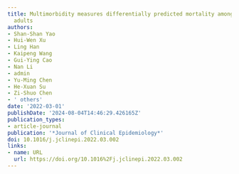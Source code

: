 ```yaml
---
title: Multimorbidity measures differentially predicted mortality among older Chinese
  adults
authors:
- Shan-Shan Yao
- Hui-Wen Xu
- Ling Han
- Kaipeng Wang
- Gui-Ying Cao
- Nan Li
- admin
- Yu-Ming Chen
- He-Xuan Su
- Zi-Shuo Chen
- ' others'
date: '2022-03-01'
publishDate: '2024-08-04T14:46:29.426165Z'
publication_types:
- article-journal
publication: '*Journal of Clinical Epidemiology*'
doi: 10.1016/j.jclinepi.2022.03.002
links:
- name: URL
  url: https://doi.org/10.1016%2Fj.jclinepi.2022.03.002
---
```

